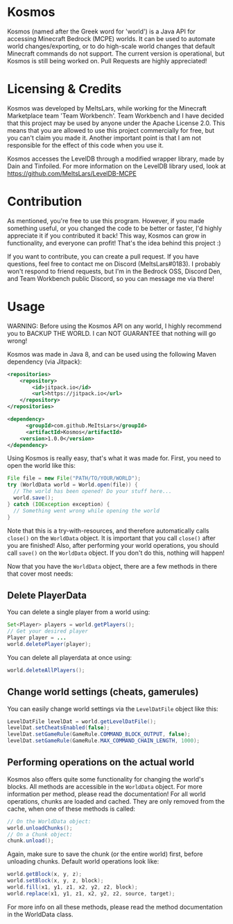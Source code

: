 # Kosmos
Kosmos (named after the Greek word for 'world') is a Java API for accessing Minecraft Bedrock (MCPE) worlds.
It can be used to automate world changes/exporting, or to do high-scale world changes that default Minecraft commands do not support.
The current version is operational, but Kosmos is still being worked on. Pull Requests are highly appreciated!

# Licensing & Credits
Kosmos was developed by MeItsLars, while working for the Minecraft Marketplace team 'Team Workbench'.
Team Workbench and I have decided that this project may be used by anyone under the Apache License 2.0.
This means that you are allowed to use this project commercially for free, but you can't claim you made it.
Another important point is that I am not responsible for the effect of this code when you use it.

Kosmos accesses the LevelDB through a modified wrapper library, made by Dain and Tinfoiled.
For more information on the LevelDB library used, look at https://github.com/MeItsLars/LevelDB-MCPE

# Contribution
As mentioned, you're free to use this program. However, if you made something useful, or you changed the code to be better or faster, 
I'd highly appreciate it if you contributed it back! This way, Kosmos can grow in functionality, and everyone can profit! That's the idea behind this project :)

If you want to contribute, you can create a pull request. If you have questions, feel free to contact me on Discord (MeItsLars#0183). I probably won't respond to friend requests, but I'm in the Bedrock OSS, Discord Den, and Team Workbench public Discord, so you can message me via there!

# Usage
WARNING: Before using the Kosmos API on any world, I highly recommend you to BACKUP THE WORLD. I can NOT GUARANTEE that nothing will go wrong!

Kosmos was made in Java 8, and can be used using the following Maven dependency (via Jitpack):
```xml
<repositories>
    <repository>
        <id>jitpack.io</id>
        <url>https://jitpack.io</url>
    </repository>
</repositories>

<dependency>
	  <groupId>com.github.MeItsLars</groupId>
	  <artifactId>Kosmos</artifactId>
    <version>1.0.0</version>
</dependency>
```

Using Kosmos is really easy, that's what it was made for. First, you need to open the world like this:
```java
File file = new File("PATH/TO/YOUR/WORLD");
try (WorldData world = World.open(file)) {
  // The world has been opened! Do your stuff here...
  world.save();
} catch (IOException exception) {
  // Something went wrong while opening the world
}
```
Note that this is a try-with-resources, and therefore automatically calls ``close()`` on the ``WorldData`` object. It is important that you call ``close()`` after you are finished! Also, after performing your world operations, you should call ``save()`` on the ``WorldData`` object. If you don't do this, nothing will happen!

Now that you have the ``WorldData`` object, there are a few methods in there that cover most needs:
## Delete PlayerData
You can delete a single player from a world using:
```java
Set<Player> players = world.getPlayers();
// Get your desired player
Player player = ...
world.deletePlayer(player);
```
You can delete all playerdata at once using:
```java
world.deleteAllPlayers();
```

## Change world settings (cheats, gamerules)
You can easily change world settings via the ``LevelDatFile`` object like this:
```java
LevelDatFile levelDat = world.getLevelDatFile();
levelDat.setCheatsEnabled(false);
levelDat.setGameRule(GameRule.COMMAND_BLOCK_OUTPUT, false);
levelDat.setGameRule(GameRule.MAX_COMMAND_CHAIN_LENGTH, 1000);
```

## Performing operations on the actual world
Kosmos also offers quite some functionality for changing the world's blocks.
All methods are accessible in the ``WorldData`` object. For more information per method, please read the documentation!
For all world operations, chunks are loaded and cached. They are only removed from the cache, when one of these methods is called:
```java
// On the WorldData object:
world.unloadChunks();
// On a Chunk object:
chunk.unload();
```
Again, make sure to save the chunk (or the entire world) first, before unloading chunks. Default world operations look like:
```java
world.getBlock(x, y, z);
world.setBlock(x, y, z, block);
world.fill(x1, y1, z1, x2, y2, z2, block);
world.replace(x1, y1, z1, x2, y2, z2, source, target);
```
For more info on all these methods, please read the method documentation in the WorldData class.
